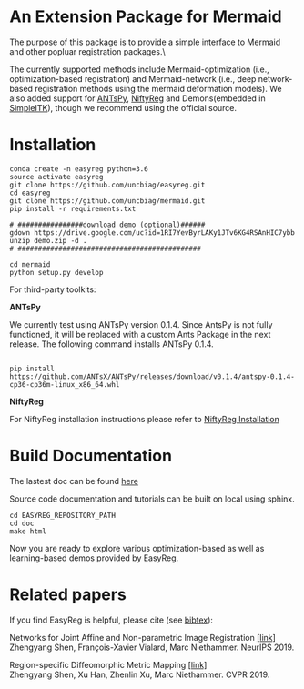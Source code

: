 # An Extension Package for Mermaid
The purpose of this package is to provide a simple interface to Mermaid and other popluar registration
packages.\

The currently supported methods include Mermaid-optimization (i.e., optimization-based registration) and Mermaid-network (i.e., deep network-based registration methods using the mermaid deformation models).
We also added support for [ANTsPy](https://github.com/ANTsX/ANTsPy), [NiftyReg](http://cmictig.cs.ucl.ac.uk/wiki/index.php/NiftyReg) and Demons(embedded in [SimpleITK](http://www.simpleitk.org/SimpleITK/resources/software.html)), though we recommend using the official source.


# Installation
```
conda create -n easyreg python=3.6
source activate easyreg
git clone https://github.com/uncbiag/easyreg.git
cd easyreg
git clone https://github.com/uncbiag/mermaid.git
pip install -r requirements.txt

# ################download demo (optional)######
gdown https://drive.google.com/uc?id=1RI7YevByrLAKy1JTv6KG4RSAnHIC7ybb
unzip demo.zip -d . 
# #############################################

cd mermaid
python setup.py develop
```
For third-party toolkits:

**ANTsPy**

We currently test using ANTsPy version 0.1.4. Since AntsPy is not fully functioned,
 it will be replaced with a custom Ants Package in the next release. The following command installs ANTsPy 0.1.4.
 
 ```

pip install  https://github.com/ANTsX/ANTsPy/releases/download/v0.1.4/antspy-0.1.4-cp36-cp36m-linux_x86_64.whl
```

**NiftyReg**

For NiftyReg installation instructions please refer to [NiftyReg Installation](http://cmictig.cs.ucl.ac.uk/wiki/index.php/NiftyReg_install)

# Build Documentation
The lastest doc can be found [here](http://wwwx.cs.unc.edu/~zyshen/package/easyreg/html/index.html)

Source code documentation and tutorials can be built on local using sphinx.

```
cd EASYREG_REPOSITORY_PATH
cd doc
make html
```

Now you are ready to explore various optimization-based as well as learning-based demos provided by EasyReg.

# Related papers

If you find EasyReg is helpful, please cite (see [bibtex](citations.bib)):

Networks for Joint Affine and Non-parametric Image Registration [[link]](https://arxiv.org/pdf/1903.08811.pdf)\
Zhengyang Shen, François-Xavier Vialard, Marc Niethammer. NeurIPS 2019.


Region-specific Diffeomorphic Metric Mapping [[link]](https://arxiv.org/pdf/1906.00139.pdf)\
Zhengyang Shen, Xu Han, Zhenlin Xu, Marc Niethammer. CVPR 2019.









    
